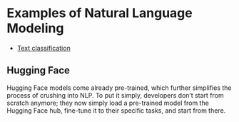 # Examples of Natural Language Modeling

- [Text classification](./text_classification/README.md)

## Hugging Face

Hugging Face models come already pre-trained, which further simplifies the process of crushing into NLP. To put it simply, developers don’t start from scratch anymore; they now simply load a pre-trained model from the Hugging Face hub, fine-tune it to their specific tasks, and start from there.